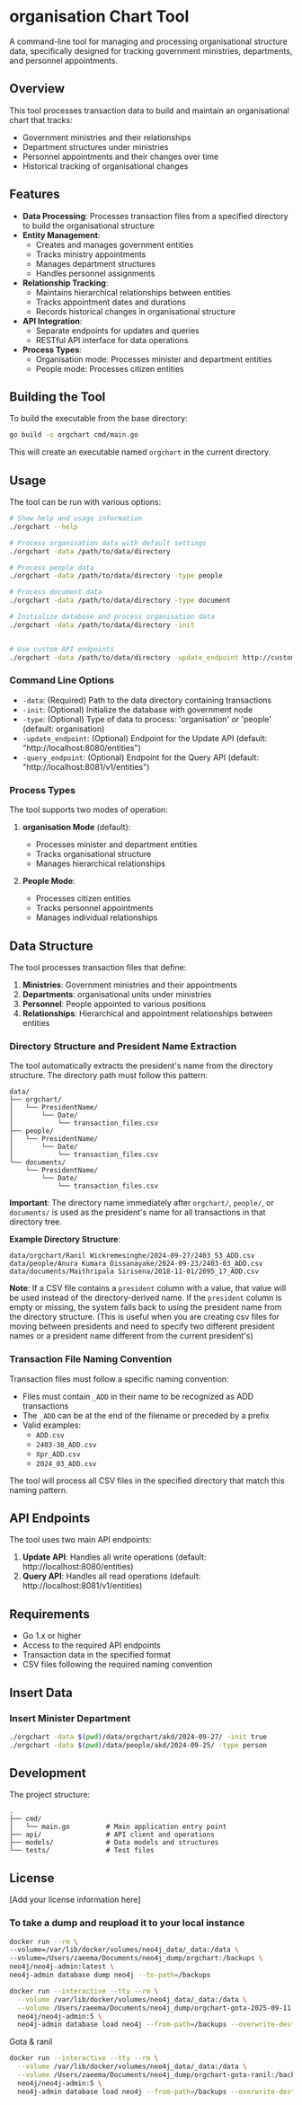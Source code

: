 # organisation Chart Tool

A command-line tool for managing and processing organisational structure data, specifically designed for tracking government ministries, departments, and personnel appointments.

## Overview

This tool processes transaction data to build and maintain an organisational chart that tracks:
- Government ministries and their relationships
- Department structures under ministries
- Personnel appointments and their changes over time
- Historical tracking of organisational changes

## Features

- **Data Processing**: Processes transaction files from a specified directory to build the organisational structure
- **Entity Management**: 
  - Creates and manages government entities
  - Tracks ministry appointments
  - Manages department structures
  - Handles personnel assignments
- **Relationship Tracking**:
  - Maintains hierarchical relationships between entities
  - Tracks appointment dates and durations
  - Records historical changes in organisational structure
- **API Integration**:
  - Separate endpoints for updates and queries
  - RESTful API interface for data operations
- **Process Types**:
  - Organisation mode: Processes minister and department entities
  - People mode: Processes citizen entities

## Building the Tool

To build the executable from the base directory:

```bash
go build -o orgchart cmd/main.go
```

This will create an executable named `orgchart` in the current directory.

## Usage

The tool can be run with various options:

```bash
# Show help and usage information
./orgchart --help

# Process organisation data with default settings
./orgchart -data /path/to/data/directory

# Process people data
./orgchart -data /path/to/data/directory -type people

# Process document data
./orgchart -data /path/to/data/directory -type document

# Initialize database and process organisation data
./orgchart -data /path/to/data/directory -init


# Use custom API endpoints
./orgchart -data /path/to/data/directory -update_endpoint http://custom:8080/entities -query_endpoint http://custom:8081/v1/entities
```

### Command Line Options

- `-data`: (Required) Path to the data directory containing transactions
- `-init`: (Optional) Initialize the database with government node
- `-type`: (Optional) Type of data to process: 'organisation' or 'people' (default: organisation)
- `-update_endpoint`: (Optional) Endpoint for the Update API (default: "http://localhost:8080/entities")
- `-query_endpoint`: (Optional) Endpoint for the Query API (default: "http://localhost:8081/v1/entities")

### Process Types

The tool supports two modes of operation:

1. **organisation Mode** (default):
   - Processes minister and department entities
   - Tracks organisational structure
   - Manages hierarchical relationships

2. **People Mode**:
   - Processes citizen entities
   - Tracks personnel appointments
   - Manages individual relationships

## Data Structure

The tool processes transaction files that define:
1. **Ministries**: Government ministries and their appointments
2. **Departments**: organisational units under ministries
3. **Personnel**: People appointed to various positions
4. **Relationships**: Hierarchical and appointment relationships between entities

### Directory Structure and President Name Extraction

The tool automatically extracts the president's name from the directory structure. The directory path must follow this pattern:

```
data/
├── orgchart/
│   └── PresidentName/
│       └── Date/
│           └── transaction_files.csv
├── people/
│   └── PresidentName/
│       └── Date/
│           └── transaction_files.csv
└── documents/
    └── PresidentName/
        └── Date/
            └── transaction_files.csv
```

**Important**: The directory name immediately after `orgchart/`, `people/`, or `documents/` is used as the president's name for all transactions in that directory tree.

**Example Directory Structure**:
```
data/orgchart/Ranil Wickremesinghe/2024-09-27/2403_53_ADD.csv
data/people/Anura Kumara Dissanayake/2024-09-23/2403-03_ADD.csv
data/documents/Maithripala Sirisena/2018-11-01/2095_17_ADD.csv
```

**Note**: If a CSV file contains a `president` column with a value, that value will be used instead of the directory-derived name. If the `president` column is empty or missing, the system falls back to using the president name from the directory structure. (This is useful when you are creating csv files for moving between presidents and need to specify two different president names or a president name different from the current president's)

### Transaction File Naming Convention

Transaction files must follow a specific naming convention:
- Files must contain `_ADD` in their name to be recognized as ADD transactions
- The `_ADD` can be at the end of the filename or preceded by a prefix
- Valid examples:
  - `ADD.csv`
  - `2403-38_ADD.csv`
  - `Xpr_ADD.csv`
  - `2024_03_ADD.csv`

The tool will process all CSV files in the specified directory that match this naming pattern.

## API Endpoints

The tool uses two main API endpoints:
1. **Update API**: Handles all write operations (default: http://localhost:8080/entities)
2. **Query API**: Handles all read operations (default: http://localhost:8081/v1/entities)

## Requirements

- Go 1.x or higher
- Access to the required API endpoints
- Transaction data in the specified format
- CSV files following the required naming convention

## Insert Data

### Insert Minister Department

```bash
./orgchart -data $(pwd)/data/orgchart/akd/2024-09-27/ -init true
./orgchart -data $(pwd)/data/people/akd/2024-09-25/ -type person
```


## Development

The project structure:
```
.
├── cmd/
│   └── main.go         # Main application entry point
├── api/                # API client and operations
├── models/             # Data models and structures
└── tests/              # Test files
```

## License

[Add your license information here]


### To take a dump and reupload it to your local instance

```bash
docker run --rm \
--volume=/var/lib/docker/volumes/neo4j_data/_data:/data \
--volume=/Users/zaeema/Documents/neo4j_dump/orgchart:/backups \
neo4j/neo4j-admin:latest \
neo4j-admin database dump neo4j --to-path=/backups
```

```bash
docker run --interactive --tty --rm \
  --volume /var/lib/docker/volumes/neo4j_data/_data:/data \
  --volume /Users/zaeema/Documents/neo4j_dump/orgchart-gota-2025-09-11:/backups \
  neo4j/neo4j-admin:5 \
  neo4j-admin database load neo4j --from-path=/backups --overwrite-destination=true
```

Gota & ranil
```bash
docker run --interactive --tty --rm \
  --volume /var/lib/docker/volumes/neo4j_data/_data:/data \
  --volume /Users/zaeema/Documents/neo4j_dump/orgchart-gota-ranil:/backups \
  neo4j/neo4j-admin:5 \
  neo4j-admin database load neo4j --from-path=/backups --overwrite-destination=true
```



